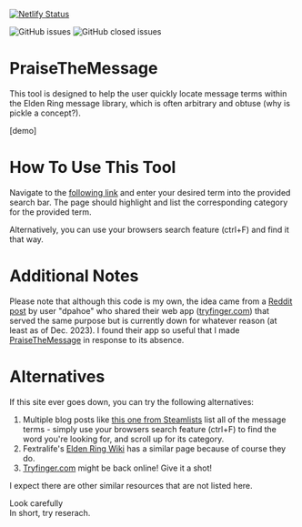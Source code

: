 [![Netlify Status](https://api.netlify.com/api/v1/badges/0e64092b-b947-49a5-add2-15090438ad58/deploy-status)](https://app.netlify.com/sites/praisethemessage/deploys)

![GitHub issues](https://img.shields.io/github/issues/mediumbob/PraiseTheMessage)
![GitHub closed issues](https://img.shields.io/github/issues-closed/mediumbob/PraiseTheMessage?label=%20&color=green)

# PraiseTheMessage
This tool is designed to help the user quickly locate message terms within the Elden Ring message library, which is often arbitrary and obtuse (why is pickle a concept?).

[demo]

# How To Use This Tool
Navigate to the [following link](https://praisethemessage.netlify.app/) and enter your desired term into the provided search bar. The page should highlight and list the corresponding category for the provided term. 

Alternatively, you can use your browsers search feature (ctrl+F) and find it that way. 

# Additional Notes
Please note that although this code is my own, the idea came from a [Reddit post](https://www.reddit.com/r/Eldenring/comments/thsfju/i_created_a_web_app_to_easily_find_a_message_term/) by user "dpahoe" who shared their web app ([tryfinger.com](https://www.tryfinger.com/)) that served the same purpose but is currently down for whatever reason (at least as of Dec. 2023). I found their app so useful that I made [PraiseTheMessage](https://praisethemessage.netlify.app/) in response to its absence.

# Alternatives
If this site ever goes down, you can try the following alternatives:
1. Multiple blog posts like [this one from Steamlists](https://steamlists.com/elden-ring-list-of-messages-words-phrases/) list all of the message terms - simply use your browsers search feature (ctrl+F) to find the word you're looking for, and scroll up for its category.
2. Fextralife's [Elden Ring Wiki](https://eldenring.wiki.fextralife.com/Messages) has a similar page because of course they do.
3. [Tryfinger.com](https://www.tryfinger.com/) might be back online! Give it a shot!

I expect there are other similar resources that are not listed here.

Look carefully\
In short, try reserach.
